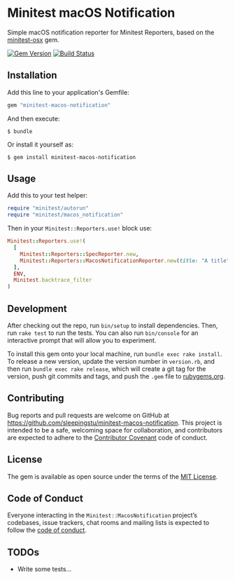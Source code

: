 # Minitest macOS Notification

Simple macOS notification reporter for Minitest Reporters, based on the [minitest-osx](https://github.com/tombell/minitest-osx) gem.

[![Gem Version](https://badge.fury.io/rb/minitest-macos-notification.svg)](http://badge.fury.io/rb/minitest-macos-notification)
[![Build Status](https://travis-ci.org/sleepingstu/minitest-macos-notification.svg?branch=master)](https://travis-ci.org/sleepingstu/minitest-macos-notification)

## Installation

Add this line to your application's Gemfile:

```ruby
gem "minitest-macos-notification"
```

And then execute:

    $ bundle

Or install it yourself as:

    $ gem install minitest-macos-notification

## Usage

Add this to your test helper:

```ruby
require "minitest/autorun"
require "minitest/macos_notification"
```

Then in your `Minitest::Reporters.use!` block use:

```ruby
Minitest::Reporters.use!(
  [
    Minitest::Reporters::SpecReporter.new,
    Minitest::Reporters::MacosNotificationReporter.new(title: "A title")
  ],
  ENV,
  Minitest.backtrace_filter
)
```

## Development

After checking out the repo, run `bin/setup` to install dependencies. Then, run `rake test` to run the tests. You can also run `bin/console` for an interactive prompt that will allow you to experiment.

To install this gem onto your local machine, run `bundle exec rake install`. To release a new version, update the version number in `version.rb`, and then run `bundle exec rake release`, which will create a git tag for the version, push git commits and tags, and push the `.gem` file to [rubygems.org](https://rubygems.org).

## Contributing

Bug reports and pull requests are welcome on GitHub at https://github.com/sleepingstu/minitest-macos-notification. This project is intended to be a safe, welcoming space for collaboration, and contributors are expected to adhere to the [Contributor Covenant](http://contributor-covenant.org) code of conduct.

## License

The gem is available as open source under the terms of the [MIT License](https://opensource.org/licenses/MIT).

## Code of Conduct

Everyone interacting in the `Minitest::MacosNotification` project’s codebases, issue trackers, chat rooms and mailing lists is expected to follow the [code of conduct](https://github.com/sleepingstu/minitest-macos-notification/blob/master/CODE_OF_CONDUCT.md).

## TODOs

* Write some tests...
